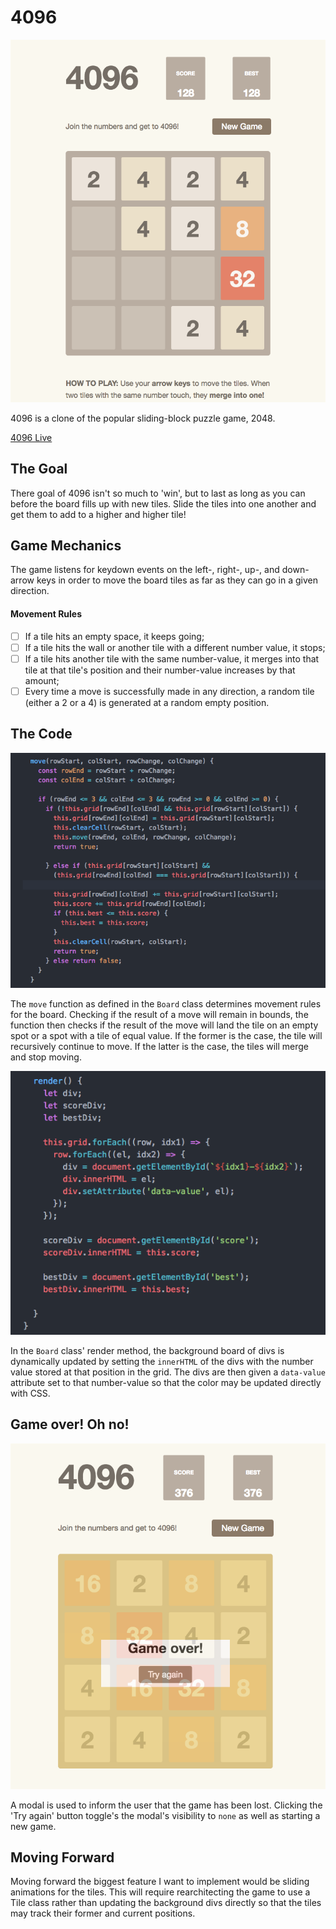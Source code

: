 # 4096
![](Images/4096.png)

4096 is a clone of the popular sliding-block puzzle game, 2048.

[4096 Live](alex-kornfeld.com/4096)

## The Goal
There goal of 4096 isn't so much to 'win', but to last as long as you can before the board fills up with new tiles. Slide the tiles into one another and get them to add to a higher and higher tile!

## Game Mechanics
The game listens for keydown events on the left-, right-, up-, and down-arrow keys in order to move the board tiles as far as they can go in a given direction.

#### Movement Rules
- [ ] If a tile hits an empty space, it keeps going;
- [ ] If a tile hits the wall or another tile with a different number value, it stops;
- [ ] If a tile hits another tile with the same number-value, it merges into that tile at that tile's position and their number-value increases by that amount;
- [ ] Every time a move is successfully made in any direction, a random tile (either a 2 or a 4) is generated at a random empty position.

## The Code

![](Images/move_code.png)

The `move` function as defined in the `Board` class determines movement rules for the board. Checking if the result of a move will remain in bounds, the function then checks if the result of the move will land the tile on an empty spot or a spot with a tile of equal value. If the former is the case, the tile will recursively continue to move. If the latter is the case, the tiles will merge and stop moving.

![](Images/board_render.png)

In the `Board` class' render method, the background board of divs is dynamically updated by setting the `innerHTML` of the divs with the number value stored at that position in the grid. The divs are then given a `data-value` attribute set to that number-value so that the color may be updated directly with CSS.

## Game over! Oh no!
![](Images/game_over_modal.png)

A modal is used to inform the user that the game has been lost. Clicking the 'Try again' button toggle's the modal's visibility to `none` as well as starting a new game.

## Moving Forward
Moving forward the biggest feature I want to implement would be sliding animations for the tiles. This will require rearchitecting the game to use a Tile class rather than updating the background divs directly so that the tiles may track their former and current positions.
